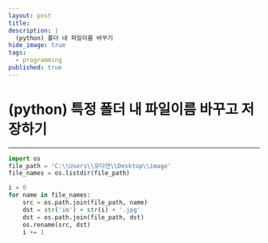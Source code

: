 ```yaml
---
layout: post
title: 
description: |
  (python) 폴더 내 파일이름 바꾸기
hide_image: true
tags:
  - programming
published: true
---
```


# (python) 특정 폴더 내 파일이름 바꾸고 저장하기
* * *
```py
import os
file_path = 'C:\\Users\\유다연\\Desktop\\image'
file_names = os.listdir(file_path)

i = 0
for name in file_names:
    src = os.path.join(file_path, name)
    dst = str('im') + str(i) + '.jpg'
    dst = os.path.join(file_path, dst)
    os.rename(src, dst)
    i += 1

```
